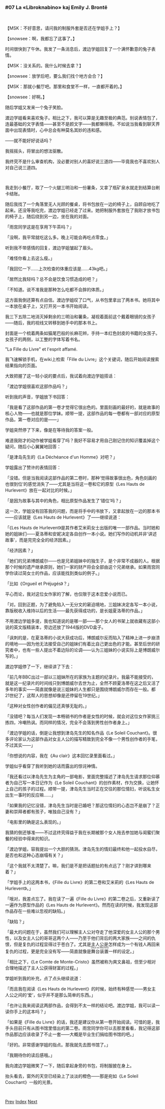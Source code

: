 ### #07 La «Libroknabino» kaj Emily J. Brontë

&emsp;

【MSK：不好意思，请问我的制服外套是否还在学姐手上？】

【snowsee：啊，我都忘了这事了。】

时间很快到了午休。我发了一条消息后，渡边学姐回复了一个满怀歉意的兔子表情。

【MSK：没关系的。我什么时候去拿？】

【snowsee：放学后吧，要么我们找个地方会合？】

【MSK：那就小餐厅吧。那里和食堂不一样，一直都开着的。】

【snowsee：好啊。】

随后学姐又发来一个兔子笑脸。

渡边学姐看来喜欢兔子。相比之下，我可以算是无趣至极的典范。别说表情包了，连最基础的文字表情——甚至不是颜文字——我都懒得用。不如说当我看到聊天界面中出现表情时，心中总会有种莫名其妙的违和感。

——就不能好好说话吗？

我摇摇头，将冒出的想法驱散。

我终究不是什么审查机构，没必要对别人的喜好说三道四——毕竟我也不喜欢别人对自己说三道四。

&emsp;

我走到小餐厅，取了一个火腿三明治和一份薯条，又拿了瓶矿泉水就走到结算台刷卡结账。

随后我找了一个角落里无人光顾的餐桌，将书包放在一边的椅子上，自顾自地吃了起来。还没等我吃完，渡边学姐已经走了过来。她把制服外套放在了我刚才放书包的椅子上，随后绕到另一边，坐在我的对面。

「雨宫同学这是在享用下午茶吗？」

「没啊，我平常就吃这么多。晚上可能会再吃点零食。」

听到我不带感情的回复，渡边学姐皱起了眉头。

「难怪你看上去这么瘦。」

「我回忆一下……上次检查的体重应该是……43kg吧。」

「居然比我轻吗？总不会是饮食习惯造成的吧？」

「不知道。说不准我是那种怎么吃都不会胖的体质。」

这方面我倒还算有点自信。渡边学姐叹了口气，从书包里拿出了两本书。她将其中一本放在桌子上，又打开另一本书开始阅读。

我三下五除二地消灭掉剩余的三明治和薯条，凝视着面前这个戴着眼镜的女孩子——随后，我的视线又转移到她手中的那本书上。

封面是一个梳着两条如猫尾巴般的长麻花辫，手持一本红色封皮的书籍的女孩子。女孩子的两侧，以工整的字体写着书名。

"La Fille du Livre" et l'esprit affamé.

我飞速解锁手机，在wiki上检索「Fille du Livre」这个关键词，随后开始阅读搜索结果指向的页面。

大致把握了这一轻小说的要点后，我试着向渡边学姐搭话：

「渡边学姐很喜欢这部作品吗？」

听到我的声音，学姐放下书回答：

「我是看了这部作品的第一卷才觉得它很出色的。里面刻画的最好的，就是故事的核心人物——也就是那位学妹。顺带一提，这部作品的每一卷都有一部对应的原型作品，第一卷对应的是——」

学姐突然停了下来，像是在等待我的答案一般。

难道我刚才的动作被学姐看穿了吗？我好不容易才用自己刚记住的知识覆盖掉这个疑问，随后小心翼翼地回答：

「是津岛先生的《La Déchéance d'un Homme》对吧？」

学姐露出了赞许的表情回答：

「没错。但是当我阅读这部作品的第二卷时，那种‘觉得故事很出色，角色刻画的也很到位’的感觉消失了——尤其是当将这一卷和它的原型《Les Hauts de Hurlevent》放在一起对比的时候。」

「是因为故事与其中的角色，相比原型作品发生了‘错位’吗？」

这一次，学姐没有回答我的问题，而是将手中的书放下，又拿起放在一边的那本书——应该就是《Les Hauts de Hurlevent》了——继续说道：

「《Les Hauts de Hurlevent》是其作者艾米莉女士出版的唯一一部作品。当时她和她的姐妹们——夏洛蒂和安妮决定各自创作一本小说。她们写作的动机并非‘讲述故事’，而是完完全全的经济因素。」

「经济因素？」

「她们的兄弟博朗威尔——也是兄弟姐妹中的独生子，是个非常不成器的人。根据那个时候的遗产继承原则，她们一家的财产将会全部由这个兄弟继承。如果雨宫同学你读过简女士的作品，应该能找到类似的例子。」

「比如《Orgueil et Préjugés》？」

平心而论，我对这位女作家的了解，也仅限于这本恋爱小说而已。

「对。回到正题，为了避免陷入一无分文的窘迫境地，三姐妹决定各写一本小说，靠版税收入维持以后的生活——最先获得成功的，是长姐夏洛蒂的作品。」

不用渡边学姐多提，我也知道说的是哪一部——那个女人的书架上就收藏有这部小说的英文版精装本，旁边还放了1944版的DVD盒子。

「讽刺的是，在夏洛蒂的小说大获成功后，博朗威尔反而陷入了精神上进一步崩溃的境地——因为他无法接受自己的姐妹们有着比自己更出色的才能。甚至后世的研究者中，也有一些人提出不着边际的论调——认为三姐妹的小说实际上是博朗威尔写的。」

渡边学姐停了一下，继续讲了下去：

「前几年BBC出过一部以三姐妹所在的家族为主题的纪录片。我最不能接受的，就是这一纪录片的时间线只到博朗威尔去世为止，全然不顾夏洛蒂在这之后又活了多年的事实——简直就像是说三姐妹的人生都只是围绕博朗威尔而存在一般。都21世纪了，这帮人的思想却像是还停留在19世纪。」

「这种对女性创作者的偏见还真够无耻的。」

「没错吧？每当人们发现一本畅销书的作者是女性的时候，就会对这位女作家挑三拣四，冷嘲热讽。而同样的情况，完全不会落到男性创作者身上。」

「渡边学姐的话，倒是让我想到津岛先生的知名作品《Le Soleil Couchant》。很多评论家认为这部作品对女主人公的描写精致到完全不像一个男性创作者的手笔，不过其实——」

「你想说的内容，我在《Au clair》这本回忆录里面看过。」

学姐似乎看穿了我听到她的话而露出的惊诧神情。

「我还看过以津岛先生为主角的一部电影，里面完整描述了津岛先生请求那位仰慕者为自己写一本日记作为《Le Soleil Couchant》的创作素材，作为交换，让她怀上自己的孩子的过程。顺带一提，津岛先生当时正在交往的那位情妇，听说私生女出生一事时的反应嘛……」

「如果我的记忆没错，津岛先生当时是已婚吧？那这位情妇的心态岂不是崩了？正妻和崇拜者都有孩子，唯独自己没有？」

「电影里的确是这么表现的。」

我猜的倒还够准——不过这终究得益于我在长期被那个女人拖去参加她与闺蜜们聚餐的经验中得来的知识。

「渡边学姐，容我提出一个大胆的猜测。津岛先生的情妇最终和他一起投水自尽，是否也和这种心态崩塌有关？」

「这个我就不太清楚了。嘛，我们是不是把话题扯的有点远了？刚才讲到哪来着？」

「学姐手上的这两本书，《Fille du Livre》的第二卷和艾米莉的《Les Hauts de Hurlevent》。」

「哦对，我差点忘了。我在读了一遍《Fille du Livre》的第二卷之后，又重新读了一遍作为原型作品的《Les Hauts de Hurlevent》。然而在读的时候，我发现这部作品存在一些难以忽视的缺陷。」

「缺陷？」

「最大的问题在于，虽然我们可以理解主人公对夺走了他深爱的女主人公的那个男性，以及女主人公的哥哥这两个人——乃至于他们背后的两大家族——之间的仇恨，但是复仇的过程显得过于苍白了。尤其是主人公是怎样成为一个有钱人再回来复仇的过程，更是完全没有写——简直就像是<ruby><rb>舞台装置</rb><rt>Deux ex Machina</rt></ruby>一样的设定。」

「相比之下，《Le Comte de Monte-Cristo》虽然被称为爽文鼻祖，但至少相对合理地描述了主人公获得财富的过程。」

学姐听到我的补充，点了点头继续说道：

「而且我在阅读《Les Hauts de Hurlevent》的时候，始终有种感觉——男女主人公之间的‘爱’，似乎并不是那么简单的东西。」

「也许让我来阅读这两部作品，会得到不太一样的结论吧。渡边学姐，我可以读一读你手上的这本吗？」

「如果是《Fille du Livre》的话，我还是建议你从第一卷开始阅读。可惜的是，我手头目前只有从图书馆里借出的第二卷。雨宫同学你可以去那里看看，我记得这部作品那边应该收录了不止一套——大概是毕业生们捐给图书馆的吧。」

「好的。非常感谢学姐的指点。那我就先去图书馆了。」

「我期待你的读后感哦。」

我向渡边学姐微笑了一下，随后拿起身旁的书包，将制服披在身上。

抬头看去，窗外的天空已经染上了淡淡的橙色——那是宛如《Le Soleil Couchant》一般的光景。

&emsp;

[Prev](01-06.md) [Index](../index.md) [Next](01-08.md)
